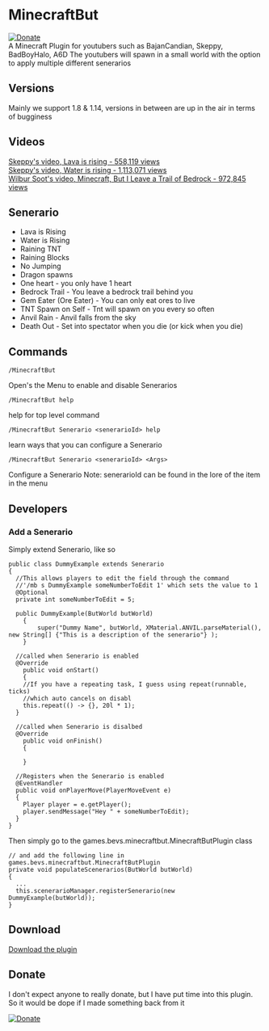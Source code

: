 # MinecraftBut
[![Donate](https://img.shields.io/badge/Donate-PayPal-green.svg)](https://www.paypal.com/cgi-bin/webscr?cmd=_s-xclick&hosted_button_id=VWG7DUFDRYXDA)  
A Minecraft Plugin for youtubers such as BajanCandian, Skeppy, BadBoyHalo, A6D
The youtubers will spawn in a small world with the option to apply multiple different senerarios

## Versions
Mainly we support 1.8 & 1.14, versions in between are up in the air in terms of bugginess

## Videos
[Skeppy's video, Lava is rising - 558,119 views](https://www.youtube.com/watch?v=0dvbqzXiA_o)    
[Skeppy's video, Water is rising - 1,113,071 views](https://www.youtube.com/watch?v=Kcul2iXfPDY)   
[Wilbur Soot's video, Minecraft, But I Leave a Trail of Bedrock - 972,845 views](https://www.youtube.com/watch?v=Kcul2iXfPDY)


## Senerario
* Lava is Rising
* Water is Rising
* Raining TNT
* Raining Blocks
* No Jumping
* Dragon spawns
* One heart - you only have 1 heart
* Bedrock Trail - You leave a bedrock trail behind you
* Gem Eater (Ore Eater) - You can only eat ores to live
* TNT Spawn on Self - Tnt will spawn on you every so often
* Anvil Rain - Anvil falls from the sky
* Death Out - Set into spectator when you die (or kick when you die)

## Commands
```
/MinecraftBut
```
Open's the Menu to enable and disable Senerarios

```
/MinecraftBut help
```
help for top level command

```
/MinecraftBut Senerario <senerarioId> help
```
learn ways that you can configure a Senerario

```
/MinecraftBut Senerario <senerarioId> <Args>
```
Configure a Senerario
Note: senerarioId can be found in the lore of the item in the menu

## Developers
### Add a Senerario
Simply extend Senerario, like so
```
public class DummyExample extends Senerario
{
  //This allows players to edit the field through the command 
  //'/mb s DummyExample someNumberToEdit 1' which sets the value to 1
  @Optional
  private int someNumberToEdit = 5;

  public DummyExample(ButWorld butWorld) 
	{
		super("Dummy Name", butWorld, XMaterial.ANVIL.parseMaterial(), new String[] {"This is a description of the senerario"} );
	}
  
  //called when Senerario is enabled
  @Override
	public void onStart()
	{
    //If you have a repeating task, I guess using repeat(runnable, ticks)
    //which auto cancels on disabl
    this.repeat(() -> {}, 20l * 1);
  }
  
  //called when Senerario is disalbed
  @Override
	public void onFinish()
	{
		
	}
  
  //Registers when the Senerario is enabled
  @EventHandler
  public void onPlayerMove(PlayerMoveEvent e)
  {
    Player player = e.getPlayer();
    player.sendMessage("Hey " + someNumberToEdit);
  }
}
```

Then simply go to the games.bevs.minecraftbut.MinecraftButPlugin class
```
// and add the following line in games.bevs.minecraftbut.MinecraftButPlugin
private void populateScenerarios(ButWorld butWorld)
{
  ...
  this.scenerarioManager.registerSenerario(new DummyExample(butWorld));
}
```


## Download
[Download the plugin](https://github.com/HeathLoganCampbell/MinecraftBut/releases/tag/1.2)


## Donate
I don't expect anyone to really donate, but I have put time into this plugin. 
So it would be dope if I made something back from it  

[![Donate](https://img.shields.io/badge/Donate-PayPal-green.svg)](https://www.paypal.com/cgi-bin/webscr?cmd=_s-xclick&hosted_button_id=VWG7DUFDRYXDA)
